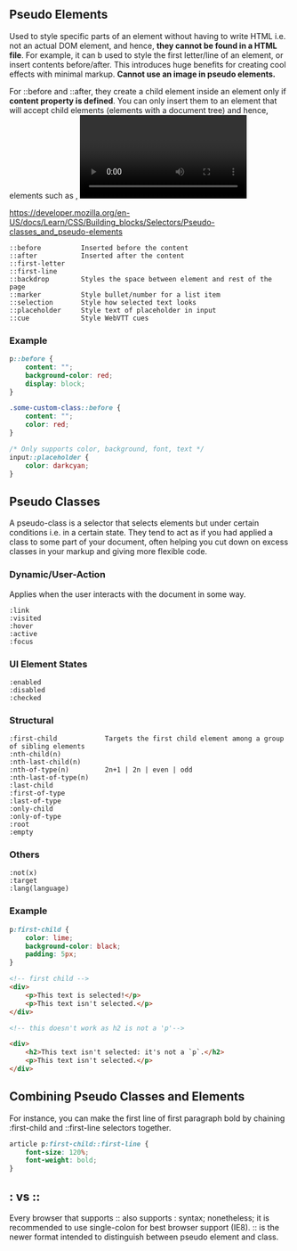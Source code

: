 ## Pseudo Elements

Used to style specific parts of an element without having to write HTML i.e. not an actual DOM element, and hence, **they cannot be found in a HTML file**. For example, it can b used to style the first letter/line of an element, or insert contents before/after. This introduces huge benefits for creating cool effects with minimal markup. **Cannot use an image in pseudo elements.**

For ::before and ::after, they create a child element inside an element only if **content property is defined**. You can only insert them to an element that will accept child elements (elements with a document tree) and hence, elements such as <img>, <video> and <input> **will not work**. To work, cobmbine it with span i.e. input + span, and target the span with pseudo elements.

https://developer.mozilla.org/en-US/docs/Learn/CSS/Building_blocks/Selectors/Pseudo-classes_and_pseudo-elements

```
::before          Inserted before the content
::after           Inserted after the content
::first-letter
::first-line
::backdrop        Styles the space between element and rest of the page
::marker          Style bullet/number for a list item
::selection       Style how selected text looks
::placeholder     Style text of placeholder in input
::cue             Style WebVTT cues
```

### Example

```css
p::before {
    content: "";
    background-color: red;
    display: block;
}

.some-custom-class::before {
    content: "";
    color: red;
}

/* Only supports color, background, font, text */
input::placeholder {
    color: darkcyan;
}
```

## Pseudo Classes

A pseudo-class is a selector that selects elements but under certain conditions i.e. in a certain state. They tend to act as if you had applied a class to some part of your document, often helping you cut down on excess classes in your markup and giving more flexible code.

### Dynamic/User-Action

Applies when the user interacts with the document in some way.

```
:link
:visited
:hover
:active
:focus
```

### UI Element States

```
:enabled
:disabled
:checked
```

### Structural

```
:first-child            Targets the first child element among a group of sibling elements
:nth-child(n)
:nth-last-child(n)
:nth-of-type(n)         2n+1 | 2n | even | odd
:nth-last-of-type(n)
:last-child
:first-of-type
:last-of-type
:only-child
:only-of-type
:root
:empty
```

### Others

```
:not(x)
:target
:lang(language)
```

### Example

```css
p:first-child {
    color: lime;
    background-color: black;
    padding: 5px;
}
```

```html
<!-- first child -->
<div>
    <p>This text is selected!</p>
    <p>This text isn't selected.</p>
</div>

<!-- this doesn't work as h2 is not a 'p'-->

<div>
    <h2>This text isn't selected: it's not a `p`.</h2>
    <p>This text isn't selected.</p>
</div>
```

## Combining Pseudo Classes and Elements

For instance, you can make the first line of first paragraph bold by chaining :first-child and ::first-line selectors together.

```css
article p:first-child::first-line {
    font-size: 120%;
    font-weight: bold;
}
```

## : vs ::

Every browser that supports :: also supports : syntax; nonetheless; it is recommended to use single-colon for best browser support (IE8). :: is the newer format intended to distinguish between pseudo element and class.
